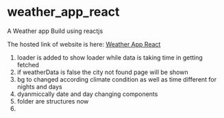 # weather_app_react
A Weather app Build using reactjs

The hosted link of website is here: <a href="https://weather-app-react-div.netlify.app/">Weather App React</a>

1. loader is added to show loader while data is taking time in getting fetched
2. if weatherData is false the city not found page will be shown
3. bg to changed according climate condition as well as time different for nights and days
4. dyanmiccally date and day changing components
5. folder are structures now
6. 